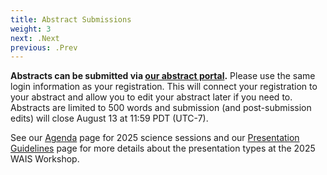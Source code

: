 ```yaml
---
title: Abstract Submissions
weight: 3
next: .Next
previous: .Prev
---
```


**Abstracts can be submitted via [our abstract portal](https://mines.eventsair.com/26gp1120a/abstracts).** Please use the same login information as your registration. This will connect your registration to your abstract and allow you to edit your abstract later if you need to. Abstracts are limited to 500 words and submission (and post-submission edits) will close August 13 at 11:59 PDT (UTC-7). 

See our [Agenda](../agenda) page for 2025 science sessions and our [Presentation Guidelines](../presentation-guidelines) page for more details about the presentation types at the 2025 WAIS Workshop.


<!---
{{<callout type="warning" emoji="🚧">}}
  This page is under development
{{</callout>}}


{{<callout type="error" emoji=" ">}}
  Abstracts submission is now closed.
{{</callout>}}
--->
<!---
## Formatting

## Submission
--->
